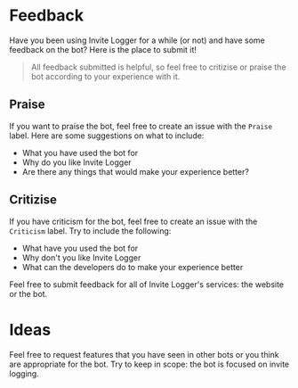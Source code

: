 # Feedback

Have you been using Invite Logger for a while (or not) and have some feedback on the bot? Here is the place to submit it! 
> All feedback submitted is helpful, so feel free to critizise or praise the bot according to your experience with it.

## Praise

If you want to praise the bot, feel free to create an issue with the `Praise` label. Here are some suggestions on what to include: 
- What you have used the bot for
- Why do you like Invite Logger
- Are there any things that would make your experience better?

## Critizise

If you have criticism for the bot, feel free to create an issue with the `Criticism` label. Try to include the following:
- What have you used the bot for
- Why don't you like Invite Logger
- What can the developers do to make your experience better

Feel free to submit feedback for all of Invite Logger's services: the website or the bot.

# Ideas

Feel free to request features that you have seen in other bots or you think are appropriate for the bot. Try to keep in scope: the bot is focused on invite logging.
